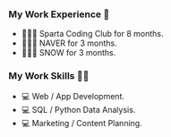 ### My Work Experience 🏢
- 👩🏻‍💼 Sparta Coding Club for 8 months.
- 👩🏻‍💼 NAVER for 3 months.
- 👩🏻‍💼 SNOW for 3 months.

### My Work Skills 🙌🏻
- 💻 Web / App Development.
- 💻 SQL / Python Data Analysis.
- 💻 Marketing / Content Planning.

<!--
**Rkdekdls/Rkdekdls** is a ✨ _special_ ✨ repository because its `README.md` (this file) appears on your GitHub profile.

Here are some ideas to get you started:

- 🔭 I’m currently working on ...
- 🌱 I’m currently learning ...
- 👯 I’m looking to collaborate on ...
- 🤔 I’m looking for help with ...
- 💬 Ask me about ...
- 📫 How to reach me: ...
- 😄 Pronouns: ...
- ⚡ Fun fact: ...
-->
